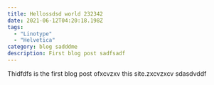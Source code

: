 ```yaml
---
title: Hellossdsd world 232342
date: 2021-06-12T04:20:18.198Z
tags:
  - "Linotype"
  - "Helvetica"
category: blog sadddme
description: First blog post sadfsadf
---
```

Thidfdfs is the first blog post ofxcvzxv this site.zxcvzxcv
sdasdvddf
